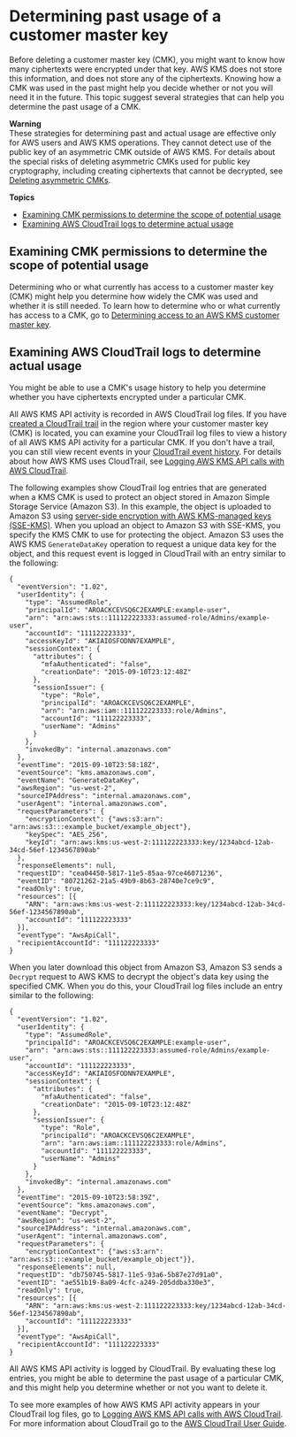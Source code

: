 # Determining past usage of a customer master key<a name="deleting-keys-determining-usage"></a>

Before deleting a customer master key \(CMK\), you might want to know how many ciphertexts were encrypted under that key\. AWS KMS does not store this information, and does not store any of the ciphertexts\. Knowing how a CMK was used in the past might help you decide whether or not you will need it in the future\. This topic suggest several strategies that can help you determine the past usage of a CMK\.

**Warning**  
These strategies for determining past and actual usage are effective only for AWS users and AWS KMS operations\. They cannot detect use of the public key of an asymmetric CMK outside of AWS KMS\. For details about the special risks of deleting asymmetric CMKs used for public key cryptography, including creating ciphertexts that cannot be decrypted, see [Deleting asymmetric CMKs](deleting-keys.md#deleting-asymmetric-cmks)\.

**Topics**
+ [Examining CMK permissions to determine the scope of potential usage](#deleting-keys-usage-key-permissions)
+ [Examining AWS CloudTrail logs to determine actual usage](#deleting-keys-usage-cloudtrail)

## Examining CMK permissions to determine the scope of potential usage<a name="deleting-keys-usage-key-permissions"></a>

Determining who or what currently has access to a customer master key \(CMK\) might help you determine how widely the CMK was used and whether it is still needed\. To learn how to determine who or what currently has access to a CMK, go to [Determining access to an AWS KMS customer master key](determining-access.md)\.

## Examining AWS CloudTrail logs to determine actual usage<a name="deleting-keys-usage-cloudtrail"></a>

You might be able to use a CMK's usage history to help you determine whether you have ciphertexts encrypted under a particular CMK\. 

All AWS KMS API activity is recorded in AWS CloudTrail log files\. If you have [created a CloudTrail trail](https://docs.aws.amazon.com/awscloudtrail/latest/userguide/cloudtrail-create-and-update-a-trail.html) in the region where your customer master key \(CMK\) is located, you can examine your CloudTrail log files to view a history of all AWS KMS API activity for a particular CMK\. If you don't have a trail, you can still view recent events in your [CloudTrail event history](https://docs.aws.amazon.com/awscloudtrail/latest/userguide/view-cloudtrail-events.html)\. For details about how AWS KMS uses CloudTrail, see [Logging AWS KMS API calls with AWS CloudTrail](logging-using-cloudtrail.md)\.

The following examples show CloudTrail log entries that are generated when a KMS CMK is used to protect an object stored in Amazon Simple Storage Service \(Amazon S3\)\. In this example, the object is uploaded to Amazon S3 using [server\-side encryption with AWS KMS\-managed keys \(SSE\-KMS\)](services-s3.md#sse)\. When you upload an object to Amazon S3 with SSE\-KMS, you specify the KMS CMK to use for protecting the object\. Amazon S3 uses the AWS KMS `GenerateDataKey` operation to request a unique data key for the object, and this request event is logged in CloudTrail with an entry similar to the following:

```
{
  "eventVersion": "1.02",
  "userIdentity": {
    "type": "AssumedRole",
    "principalId": "AROACKCEVSQ6C2EXAMPLE:example-user",
    "arn": "arn:aws:sts::111122223333:assumed-role/Admins/example-user",
    "accountId": "111122223333",
    "accessKeyId": "AKIAIOSFODNN7EXAMPLE",
    "sessionContext": {
      "attributes": {
        "mfaAuthenticated": "false",
        "creationDate": "2015-09-10T23:12:48Z"
      },
      "sessionIssuer": {
        "type": "Role",
        "principalId": "AROACKCEVSQ6C2EXAMPLE",
        "arn": "arn:aws:iam::111122223333:role/Admins",
        "accountId": "111122223333",
        "userName": "Admins"
      }
    },
    "invokedBy": "internal.amazonaws.com"
  },
  "eventTime": "2015-09-10T23:58:18Z",
  "eventSource": "kms.amazonaws.com",
  "eventName": "GenerateDataKey",
  "awsRegion": "us-west-2",
  "sourceIPAddress": "internal.amazonaws.com",
  "userAgent": "internal.amazonaws.com",
  "requestParameters": {
    "encryptionContext": {"aws:s3:arn": "arn:aws:s3:::example_bucket/example_object"},
    "keySpec": "AES_256",
    "keyId": "arn:aws:kms:us-west-2:111122223333:key/1234abcd-12ab-34cd-56ef-1234567890ab"
  },
  "responseElements": null,
  "requestID": "cea04450-5817-11e5-85aa-97ce46071236",
  "eventID": "80721262-21a5-49b9-8b63-28740e7ce9c9",
  "readOnly": true,
  "resources": [{
    "ARN": "arn:aws:kms:us-west-2:111122223333:key/1234abcd-12ab-34cd-56ef-1234567890ab",
    "accountId": "111122223333"
  }],
  "eventType": "AwsApiCall",
  "recipientAccountId": "111122223333"
}
```

When you later download this object from Amazon S3, Amazon S3 sends a `Decrypt` request to AWS KMS to decrypt the object's data key using the specified CMK\. When you do this, your CloudTrail log files include an entry similar to the following:

```
{
  "eventVersion": "1.02",
  "userIdentity": {
    "type": "AssumedRole",
    "principalId": "AROACKCEVSQ6C2EXAMPLE:example-user",
    "arn": "arn:aws:sts::111122223333:assumed-role/Admins/example-user",
    "accountId": "111122223333",
    "accessKeyId": "AKIAIOSFODNN7EXAMPLE",
    "sessionContext": {
      "attributes": {
        "mfaAuthenticated": "false",
        "creationDate": "2015-09-10T23:12:48Z"
      },
      "sessionIssuer": {
        "type": "Role",
        "principalId": "AROACKCEVSQ6C2EXAMPLE",
        "arn": "arn:aws:iam::111122223333:role/Admins",
        "accountId": "111122223333",
        "userName": "Admins"
      }
    },
    "invokedBy": "internal.amazonaws.com"
  },
  "eventTime": "2015-09-10T23:58:39Z",
  "eventSource": "kms.amazonaws.com",
  "eventName": "Decrypt",
  "awsRegion": "us-west-2",
  "sourceIPAddress": "internal.amazonaws.com",
  "userAgent": "internal.amazonaws.com",
  "requestParameters": {
    "encryptionContext": {"aws:s3:arn": "arn:aws:s3:::example_bucket/example_object"}},
  "responseElements": null,
  "requestID": "db750745-5817-11e5-93a6-5b87e27d91a0",
  "eventID": "ae551b19-8a09-4cfc-a249-205ddba330e3",
  "readOnly": true,
  "resources": [{
    "ARN": "arn:aws:kms:us-west-2:111122223333:key/1234abcd-12ab-34cd-56ef-1234567890ab",
    "accountId": "111122223333"
  }],
  "eventType": "AwsApiCall",
  "recipientAccountId": "111122223333"
}
```

All AWS KMS API activity is logged by CloudTrail\. By evaluating these log entries, you might be able to determine the past usage of a particular CMK, and this might help you determine whether or not you want to delete it\.

To see more examples of how AWS KMS API activity appears in your CloudTrail log files, go to [Logging AWS KMS API calls with AWS CloudTrail](logging-using-cloudtrail.md)\. For more information about CloudTrail go to the [AWS CloudTrail User Guide](https://docs.aws.amazon.com/awscloudtrail/latest/userguide/)\.